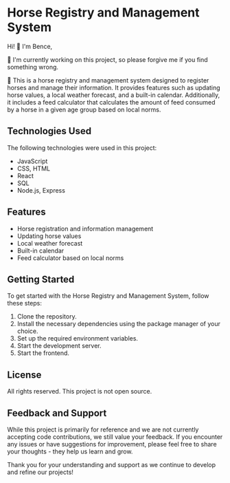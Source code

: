 # Horse Registry and Management System

Hi! 👋 I'm Bence,

🔭 I'm currently working on this project, so please forgive me if you find something wrong.

📝 This is a horse registry and management system designed to register horses and manage their information. It provides features such as updating horse values, a local weather forecast, and a built-in calendar. Additionally, it includes a feed calculator that calculates the amount of feed consumed by a horse in a given age group based on local norms.

## Technologies Used

The following technologies were used in this project:

- JavaScript
- CSS, HTML
- React
- SQL
- Node.js, Express

## Features

- Horse registration and information management
- Updating horse values
- Local weather forecast
- Built-in calendar
- Feed calculator based on local norms

## Getting Started

To get started with the Horse Registry and Management System, follow these steps:

1. Clone the repository.
2. Install the necessary dependencies using the package manager of your choice.
3. Set up the required environment variables.
4. Start the development server.
5. Start the frontend.

## License

All rights reserved. This project is not open source.

## Feedback and Support

While this project is primarily for reference and we are not currently accepting code contributions, we still value your feedback. If you encounter any issues or have suggestions for improvement, please feel free to share your thoughts - they help us learn and grow.

Thank you for your understanding and support as we continue to develop and refine our projects!

